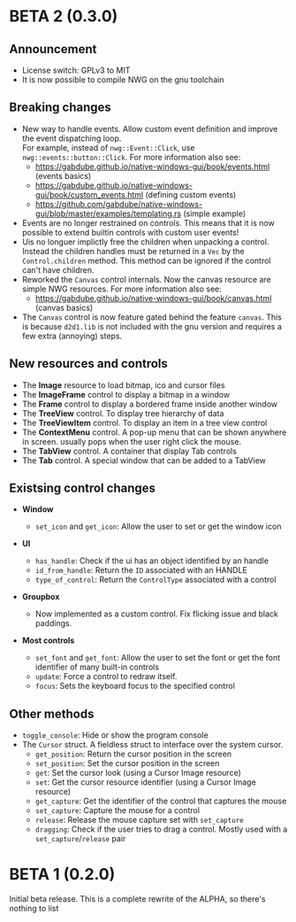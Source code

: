 # BETA 2 (0.3.0)

## Announcement

* License switch: GPLv3 to MIT 
* It is now possible to compile NWG on the gnu toolchain

## Breaking changes

* New way to handle events. Allow custom event definition and improve the event dispatching loop.  
For example, instead of `nwg::Event::Click`, use `nwg::events::button::Click`. 
For more information also see: 
  * https://gabdube.github.io/native-windows-gui/book/events.html (events basics)
  * https://gabdube.github.io/native-windows-gui/book/custom_events.html (defining custom events)
  * https://github.com/gabdube/native-windows-gui/blob/master/examples/templating.rs (simple example)
* Events are no longer restrained on controls. This means that it is now possible to extend builtin controls with custom user events!
* Uis no longuer implictly free the children when unpacking a control. Instead the children handles
  must be returned in a `Vec` by the `Control.children` method. This method can be ignored if the
  control can't have children.
* Reworked the `Canvas` control internals. Now the canvas resource are simple NWG resources.
For more information also see: 
  * https://gabdube.github.io/native-windows-gui/book/canvas.html (canvas basics)
* The `Canvas` control is now feature gated behind the feature `canvas`. This is because `d2d1.lib` is not included with the gnu version
  and requires a few extra (annoying) steps. 

## New resources and controls

* The **Image** resource to load bitmap, ico and cursor files
* The **ImageFrame** control to display a bitmap in a window
* The **Frame** control to display a bordered frame inside another window
* The **TreeView** control. To display tree hierarchy of data
* The **TreeViewItem** control. To display an item in a tree view control
* The **ContextMenu** control. A pop-up menu that can be shown anywhere in screen. usually pops when the user right click the mouse.
* The **TabView** control. A container that display Tab controls
* The **Tab** control. A special window that can be added to a TabView

## Existsing control changes

* **Window**
    * `set_icon` and `get_icon`: Allow the user to set or get the window icon  

* **UI**
  * `has_handle`: Check if the ui has an object identified by an handle
  * `id_from_handle`: Return the `ID` associated with an HANDLE
  * `type_of_control`: Return the `ControlType` associated with a control

* **Groupbox**
  * Now implemented as a custom control. Fix flicking issue and black paddings.

* **Most controls**
  * `set_font` and `get_font`: Allow the user to set the font or get the font identifier of many built-in controls  
  * `update`: Force a control to redraw itself.  
  * `focus`: Sets the keyboard focus to the specified control


## Other methods

* `toggle_console`: Hide or show the program console
* The `Cursor` struct. A fieldless struct to interface over the system cursor.
    * `get_position`: Return the cursor position in the screen
    * `set_position`: Set the cursor position in the screen
    * `get`: Set the cursor look (using a Cursor Image resource)
    * `set`: Get the cursor resource identifier (using a Cursor Image resource)
    * `get_capture`: Get the identifier of the control that captures the mouse
    * `set_capture`: Capture the mouse for a control 
    * `release`: Release the mouse capture set with `set_capture`
    * `dragging`: Check if the user tries to drag a control. Mostly used with a `set_capture`/`release` pair   


# BETA 1 (0.2.0)

Initial beta release. This is a complete rewrite of the ALPHA, so there's nothing to list